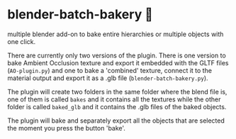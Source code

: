 # blender-batch-bakery 🥐

multiple blender add-on to bake entire hierarchies or multiple objects with one click.

There are currently only two versions of the plugin. There is one version to bake Ambient Occlusion texture and export it embedded with the GLTF files (`AO-plugin.py`) and one to bake a 'combined' texture, connect it to the material output and export it as a .glb file (`blender-batch-bakery.py`).

The plugin will create two folders in the same folder where the blend file is, one of them is called `bakes` and it contains all the textures while the other folder is called `baked_glb` and it contains the .glb files of the baked objects.

The plugin will bake and separately export all the objects that are selected the moment you press the button 'bake'.
